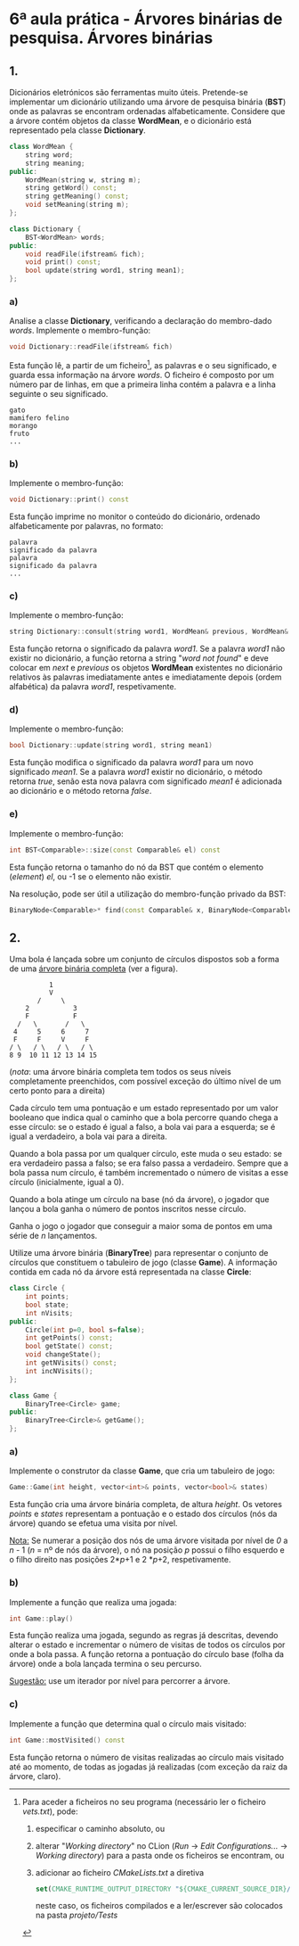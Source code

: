 # 6ª aula prática - Árvores binárias de pesquisa. Árvores binárias

## 1.

Dicionários eletrónicos são ferramentas muito úteis. Pretende-se implementar um dicionário utilizando uma árvore de pesquisa binária (**BST**) onde as palavras se encontram ordenadas alfabeticamente.
Considere que a árvore contém objetos da classe **WordMean**, e o dicionário está representado pela classe **Dictionary**.

```cpp
class WordMean {
    string word;
    string meaning;
public:
    WordMean(string w, string m);
    string getWord() const;
    string getMeaning() const;
    void setMeaning(string m);
};
```

```cpp
class Dictionary {
    BST<WordMean> words;
public:
    void readFile(ifstream& fich);
    void print() const;
    bool update(string word1, string mean1);
};
```

### a)

Analise a classe **Dictionary**, verificando a declaração do membro-dado *words*. Implemente o membro-função:

```cpp
void Dictionary::readFile(ifstream& fich)
```

Esta função lê, a partir de um ficheiro[^1], as palavras e o seu significado, e guarda essa informação na árvore *words*.
O ficheiro é composto por um número par de linhas, em que a primeira linha contém a palavra e a linha seguinte o seu significado.

```
gato
mamifero felino
morango
fruto
...
```

### b)

Implemente o membro-função:

```cpp
void Dictionary::print() const
```

Esta função imprime no monitor o conteúdo do dicionário, ordenado alfabeticamente por palavras, no formato:

```
palavra
significado da palavra
palavra
significado da palavra
...
```

### c)

Implemente o membro-função:

```cpp
string Dictionary::consult(string word1, WordMean& previous, WordMean& next) const
```

Esta função retorna o significado da palavra *word1*.
Se a palavra *word1* não existir no dicionário, a função retorna a string "*word not found*" e deve colocar em *next* e *previous* os objetos **WordMean** existentes no dicionário relativos às palavras imediatamente antes e imediatamente depois (ordem alfabética) da palavra *word1*, respetivamente.

### d)

Implemente o membro-função:

```cpp
bool Dictionary::update(string word1, string mean1)
```

Esta função modifica o significado da palavra *word1* para um novo significado *mean1*.
Se a palavra *word1* existir no dicionário, o método retorna *true*, senão esta nova palavra com significado *mean1* é adicionada ao dicionário e o método retorna *false*.

### e)

Implemente o membro-função:

```cpp
int BST<Comparable>::size(const Comparable& el) const
```

Esta função retorna o tamanho do nó da BST que contém o elemento (*element*) *el*, ou -1 se o elemento não existir.

Na resolução, pode ser útil a utilização do membro-função privado da BST:

```cpp
BinaryNode<Comparable>* find(const Comparable& x, BinaryNode<Comparable>* t) const
```

[^1]:
    Para aceder a ficheiros no seu programa (necessário ler o ficheiro *vets.txt*), pode:

    1. especificar o caminho absoluto, ou

    2. alterar "*Working directory*" no CLion (*Run* → *Edit Configurations...* → *Working directory*) para a pasta onde os ficheiros se encontram, ou

    3. adicionar ao ficheiro *CMakeLists.txt* a diretiva

        ```cmake
        set(CMAKE_RUNTIME_OUTPUT_DIRECTORY "${CMAKE_CURRENT_SOURCE_DIR}/Tests")
        ```

        neste caso, os ficheiros compilados e a ler/escrever são colocados na pasta *projeto/Tests*

## 2.

Uma bola é lançada sobre um conjunto de círculos dispostos sob a forma de uma <ins>árvore binária completa</ins> (ver a figura).

```
          1
          V
       /     \
    2           3
    F           F
  /   \       /   \
 4     5     6     7
 F     F     V     F
/ \   / \   / \   / \
8 9  10 11 12 13 14 15
```

(*nota*: uma árvore binária completa tem todos os seus níveis completamente preenchidos, com possível
exceção do último nível de um certo ponto para a direita)

Cada círculo tem uma pontuação e um estado representado por um valor booleano que indica qual o caminho que a bola percorre quando chega a esse círculo: se o estado é igual a falso, a bola vai para a esquerda; se é igual a verdadeiro, a bola vai para a direita.

Quando a bola passa por um qualquer círculo, este muda o seu estado: se era verdadeiro passa a falso; se era falso passa a verdadeiro.
Sempre que a bola passa num círculo, é também incrementado o número de visitas a esse círculo (inicialmente, igual a 0).

Quando a bola atinge um círculo na base (nó da árvore), o jogador que lançou a bola ganha o número de pontos inscritos nesse círculo.

Ganha o jogo o jogador que conseguir a maior soma de pontos em uma série de *n* lançamentos.

Utilize uma árvore binária (**BinaryTree**) para representar o conjunto de círculos que constituem o tabuleiro de jogo (classe **Game**).
A informação contida em cada nó da árvore está representada na classe **Circle**:

```cpp
class Circle {
    int points;
    bool state;
    int nVisits;
public:
    Circle(int p=0, bool s=false);
    int getPoints() const;
    bool getState() const;
    void changeState();
    int getNVisits() const;
    int incNVisits();
};
```

```cpp
class Game {
    BinaryTree<Circle> game;
public:
    BinaryTree<Circle>& getGame();
};
```

### a)

Implemente o construtor da classe **Game**, que cria um tabuleiro de jogo:

```cpp
Game::Game(int height, vector<int>& points, vector<bool>& states)
```

Esta função cria uma árvore binária completa, de altura *height*.
Os vetores *points* e *states* representam a pontuação e o estado dos círculos (nós da árvore) quando se efetua uma visita por nível.

<ins>Nota:</ins> Se numerar a posição dos nós de uma árvore visitada por nível de *0* a *n* - 1 (*n* = nº de nós da árvore), o nó na posição *p* possui o filho esquerdo e o filho direito nas posições 2\**p*+1 e 2 \**p*+2, respetivamente.

### b)

Implemente a função que realiza uma jogada:

```cpp
int Game::play()
```

Esta função realiza uma jogada, segundo as regras já descritas, devendo alterar o estado e incrementar o número de visitas de todos os círculos por onde a bola passa.
A função retorna a pontuação do círculo base (folha da árvore) onde a bola lançada termina o seu percurso.

<ins>Sugestão:</ins> use um iterador por nível para percorrer a árvore.

### c)

Implemente a função que determina qual o círculo mais visitado:

```cpp
int Game::mostVisited() const
```

Esta função retorna o número de visitas realizadas ao círculo mais visitado até ao momento, de todas as jogadas já realizadas (com exceção da raiz da árvore, claro).

